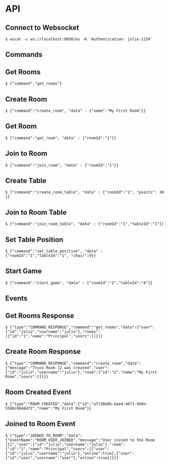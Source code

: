 
API
=
Connect to Websocket
-----
    $ wscat -c ws://localhost:8050/ws -H 'Authentication: julio-1234'


Commands
--------

Get Rooms
--------

    $ {"command":"get_rooms"}

    

Create Room
--------

    $ {"command":"create_room", "data" : {"name":"My First Room"}}
    

Get Room
--------
    $ {"command":"get_room", "data" : {"roomId":"1"}}


Join to Room
--------
    $ {"command":"join_room", "data" : {"roomId":"1"}}
    

Create Table
--------
    $ {"command":"create_room_table", "data" : {"roomId":"1", "points": 30 }}

Join to Room Table
--------
    $ {"command":"join_room_table", "data" : {"roomId":"1","tableId":"1"}}
    
Set Table Position
--------
    $ {"command":"set_table_position", "data" : {"roomId":"1","tableId":"1", "chair":0}}

Start Game
--------
    
    $ {"command":"start_game", "data" : {"roomId":"1","tableId":"4"}}

    
Events
-------

Get Rooms Response
-------

    $ {"type":"COMMAND_RESPONSE","command":"get_rooms","data":{"user":{"id":"julio","username":"julio"},"rooms":[{"id":"1","name":"Principal","users":[]}]}


Create Room Response
------
    $ {"type":"COMMAND_RESPONSE","command":"create_room","data":{"message":"Truco Room [2 was created","user":{"id":"julio","username":"julio"},"room":{"id":"2","name":"My First Room","users":[]}}}

Room Created Event
-------    
    $ {"type":"ROOM_CREATED","data":{"id":"af138e6b-bae4-4671-940e-5508c06484f2","name":"My First Room"}}


Joined to Room Event
------

    $ {"type":"JOINED_TO_ROOM","data":{"eventName":"ROOM_USER_JOINED","message":"User joined to the Room [1]","user":{"id":"julio","username":"julio"},"room":{"id":"1","name":"Principal","users":[{"user":{"id":"julio","username":"julio"},"online":true},{"user":{"id":"user","username":"user"},"online":true}]}}}
